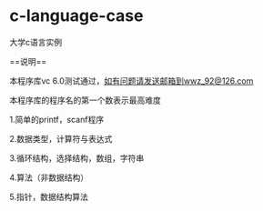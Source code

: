 c-language-case
===============

大学c语言实例

==说明==

本程序库vc 6.0测试通过，如有问题请发送邮箱到wwz_92@126.com


本程序库的程序名的第一个数表示最高难度

1.简单的printf，scanf程序

2.数据类型，计算符与表达式

3.循环结构，选择结构，数组，字符串

4.算法（非数据结构）

5.指针，数据结构算法
